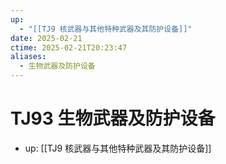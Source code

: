 ```yaml
---
up:
  - "[[TJ9 核武器与其他特种武器及其防护设备]]"
date: 2025-02-21
ctime: 2025-02-21T20:23:47
aliases:
  - 生物武器及防护设备
---
```


# TJ93 生物武器及防护设备

- up: [[TJ9 核武器与其他特种武器及其防护设备]]
